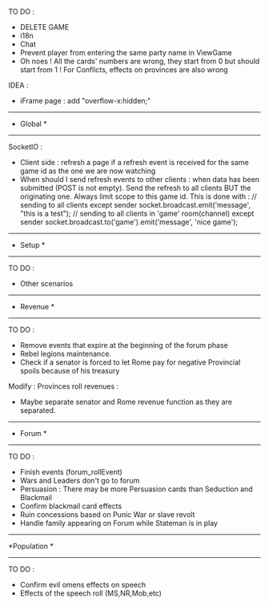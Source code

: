 TO DO :
- DELETE GAME
- i18n
- Chat
- Prevent player from entering the same party name in ViewGame
- Oh noes ! All the cards' numbers are wrong, they start from 0 but should start from 1 ! For Conflicts, effects on provinces are also wrong

IDEA :
* iFrame page : add "overflow-x:hidden;"

*************
*  Global   *
*************

SocketIO :
- Client side : refresh a page if a refresh event is received for the same game id as the one we are now watching
- When should I send refresh events to other clients : when data has been submitted (POST is not empty).
Send the refresh to all clients BUT the originating one. Always limit scope to this game id.
This is done with :
// sending to all clients except sender
socket.broadcast.emit('message', "this is a test");
// sending to all clients in 'game' room(channel) except sender
socket.broadcast.to('game').emit('message', 'nice game');

*************
*   Setup   *
*************

TO DO :
- Other scenarios

*************
*  Revenue  *
*************

TO DO :
- Remove events that expire at the beginning of the forum phase
- Rebel legions maintenance.
- Check if a senator is forced to let Rome pay for negative Provincial spoils because of his treasury

Modify : Provinces roll revenues :
- Maybe separate senator and Rome revenue function as they are separated.

*************
*   Forum   *
*************

TO DO :
- Finish events (forum_rollEvent)
- Wars and Leaders don't go to forum
- Persuasion : There may be more Persuasion cards than Seduction and Blackmail
- Confirm blackmail card effects
- Ruin concessions based on Punic War or slave revolt
- Handle family appearing on Forum while Stateman is in play

*************
*Population *
*************

TO DO :
- Confirm evil omens effects on speech
- Effects of the speech roll (MS,NR,Mob,etc)